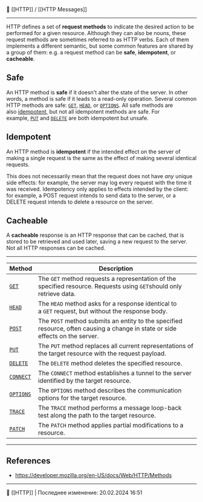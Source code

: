 🔗 [[HTTP]] / [[HTTP Messages]]

----
HTTP defines a set of **request methods** to indicate the desired action to be performed for a given resource. Although they can also be nouns, these request methods are sometimes referred to as HTTP verbs. Each of them implements a different semantic, but some common features are shared by a group of them: e.g. a request method can be **safe**, **idempotent**, or **cacheable**.

## Safe
An HTTP method is **safe** if it doesn't alter the state of the server. In other words, a method is safe if it leads to a read-only operation. Several common HTTP methods are safe: [`GET`](https://developer.mozilla.org/en-US/docs/Web/HTTP/Methods/GET), [`HEAD`](https://developer.mozilla.org/en-US/docs/Web/HTTP/Methods/HEAD), or [`OPTIONS`](https://developer.mozilla.org/en-US/docs/Web/HTTP/Methods/OPTIONS). All safe methods are also [idempotent](https://developer.mozilla.org/en-US/docs/Glossary/Idempotent), but not all idempotent methods are safe. For example, [`PUT`](https://developer.mozilla.org/en-US/docs/Web/HTTP/Methods/PUT) and [`DELETE`](https://developer.mozilla.org/en-US/docs/Web/HTTP/Methods/DELETE) are both idempotent but unsafe.
## Idempotent
An HTTP method is **idempotent** if the intended effect on the server of making a single request is the same as the effect of making several identical requests.

This does not necessarily mean that the request does not have _any_ unique side effects: for example, the server may log every request with the time it was received. Idempotency only applies to effects intended by the client: for example, a POST request intends to send data to the server, or a DELETE request intends to delete a resource on the server.
## Cacheable
A **cacheable** response is an HTTP response that can be cached, that is stored to be retrieved and used later, saving a new request to the server. Not all HTTP responses can be cached.

----
| Method | Description |
| ------ | ------- |
| [`GET`](https://developer.mozilla.org/en-US/docs/Web/HTTP/Methods/GET) | The `GET` method requests a representation of the specified resource. Requests using `GET`should only retrieve data.   |
| [`HEAD`](https://developer.mozilla.org/en-US/docs/Web/HTTP/Methods/HEAD) | The `HEAD` method asks for a response identical to a `GET` request, but without the response body. |
| [`POST`](https://developer.mozilla.org/en-US/docs/Web/HTTP/Methods/POST) | The `POST` method submits an entity to the specified resource, often causing a change in state or side effects on the server. |
| [`PUT`](https://developer.mozilla.org/en-US/docs/Web/HTTP/Methods/PUT) |  The `PUT` method replaces all current representations of the target resource with the request payload. |
| [`DELETE`](https://developer.mozilla.org/en-US/docs/Web/HTTP/Methods/DELETE) | The `DELETE` method deletes the specified resource. |
| [`CONNECT`](https://developer.mozilla.org/en-US/docs/Web/HTTP/Methods/CONNECT) | The `CONNECT` method establishes a tunnel to the server identified by the target resource. |
| [`OPTIONS`](https://developer.mozilla.org/en-US/docs/Web/HTTP/Methods/OPTIONS) | The `OPTIONS` method describes the communication options for the target resource. |
| [`TRACE`](https://developer.mozilla.org/en-US/docs/Web/HTTP/Methods/TRACE) | The `TRACE` method performs a message loop-back test along the path to the target resource. |
| [`PATCH`](https://developer.mozilla.org/en-US/docs/Web/HTTP/Methods/PATCH) | The `PATCH` method applies partial modifications to a resource. |

----
## References
- https://developer.mozilla.org/en-US/docs/Web/HTTP/Methods

----
📂 [[HTTP]] | Последнее изменение: 20.02.2024 16:51